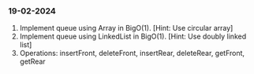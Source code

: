 ### 19-02-2024

1. Implement queue using Array in BigO(1). [Hint: Use circular array]
2. Implement queue using LinkedList in BigO(1). [Hint: Use doubly linked list]
3. Operations: insertFront, deleteFront, insertRear, deleteRear, getFront, getRear

